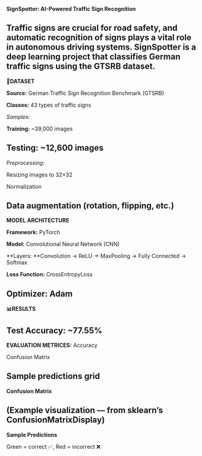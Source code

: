 **SignSpotter: AI-Powered Traffic Sign Recognition**

Traffic signs are crucial for road safety, and automatic recognition of signs plays a vital role in autonomous driving systems. SignSpotter is a deep learning project that classifies German traffic signs using the GTSRB dataset.
---------------------------------------------------------------------------------------------------------------------------------------------------------------------------------------------
**📂DATASET**

**Source:** German Traffic Sign Recognition Benchmark (GTSRB)

**Classes:** 43 types of traffic signs

_Samples:_

**Training:** ~39,000 images

**Testing:** ~12,600 images
---------------------------------------------------------------------------------------------------------------------------------------------------------------------------------------------
_Preprocessing:_

Resizing images to 32×32

Normalization

Data augmentation (rotation, flipping, etc.)
---------------------------------------------------------------------------------------------------------------------------------------------------------------------------------------------
**MODEL ARCHITECTURE**

**Framework:** PyTorch

**Model:** Convolutional Neural Network (CNN)

**Layers: **Convolution → ReLU → MaxPooling → Fully Connected → Softmax

**Loss Function:** CrossEntropyLoss

**Optimizer:** Adam
---------------------------------------------------------------------------------------------------------------------------------------------------------------------------------------------
**📊RESULTS**

**Test Accuracy:** ~77.55%
---------------------------------------------------------------------------------------------------------------------------------------------------------------------------------------------
**EVALUATION METRICES:**
Accuracy

Confusion Matrix

Sample predictions grid
---------------------------------------------------------------------------------------------------------------------------------------------------------------------------------------------
**Confusion Matrix**

(Example visualization — from sklearn’s ConfusionMatrixDisplay)
---------------------------------------------------------------------------------------------------------------------------------------------------------------------------------------------
**Sample Predictions**

Green = correct ✅, Red = incorrect ❌
